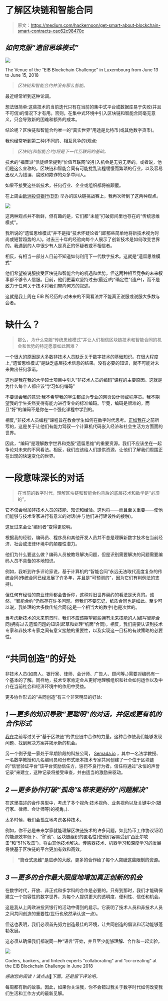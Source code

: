 # 了解区块链和智能合同

> 原文：<https://medium.com/hackernoon/get-smart-about-blockchain-smart-contracts-cac62c98470c>

## *如何克服“遗留思维模式”*

![](img/5163583c31d7114ed55235151ca75cbc.png)

The Venue of the “EIB Blockchain Challenge” in Luxembourg from June 13 to June 15, 2018

> *区块链和智能合约并没有那么智能。*

最近经常听到这种论调。

想法很简单:这些技术的当前迭代只有在当前的集中式平台或数据库易于失败(并且不可信)的情况下才有用。否则，在集中式环境中引入区块链和智能合同毫无意义，只会导致新的困难和额外的成本。

结论呢？区块链和智能合约唯一的“真实世界”用途是比特币(或其他数字货币)。

我也经常听到第二种(不同的、相互竞争的)观点:

> *区块链(和智能合约)将是下一代互联网的基础。*

技术的“福音派”信徒经常提到“价值互联网”的引入机会是无穷无尽的。或者说，他们是这么宣称的。区块链和智能合同有可能扰乱流程缓慢而繁琐的行业，以及容易出现人为错误、腐败和欺诈的众多中间人。

如果不接受这些新技术，任何行业、企业或组织都将被颠覆。

在上周由[欧洲投资银行(EIB)](http://www.eib.org/infocentre/events/blockchain-challenge) 举办的区块链挑战赛上，我再次听到了这两种观点。

![](img/9af59188062ec4a1a1fe099957d50d75.png)

这两种观点并不新鲜，但有趣的是，它们都“未能”打破房间里也存在的“传统思维模式”。

我所说的“遗留思维模式”并不是指“技术怀疑论者”(即那些简单地将新技术视为时尚或短暂趋势的人)。过去三十年的经验向每个人展示了创新技术是如何改变世界的。我遇到的人中很少有人是真正的怀疑者或不相信者。

相反，有相当一部分人目前不知道如何利用下一代数字技术。这就是“遗留思维模式”

他们希望被说服接受区块链和智能合约的机遇和优势，但这两种相互竞争的未来叙事都不够令人信服。目前，他们更喜欢坚持过去(最近)的“确定性”(遗产)，而不是致力于任何关于技术将我们带向何方的叙述。

这就是我上周在 EIB 所经历的:对未来的不同看法并不能真正说服或说服大多数与会者。

# **缺什么？**

> 那么，*为什么*克服“传统思维模式”并让人们相信区块链技术和智能合同的机会和优势的特定愿景如此困难？

一个很大的原因是大多数非技术人员缺乏关于数字技术的基础知识。在很大程度上,“遗留思维模式”是缺乏底层技术信息的结果。没有必要的知识，就不可能对未来做出任何承诺。

这也是我在我的大学硕士项目中引入“非技术人员的编码”课程的主要原因。这就是为什么每个人都应该“学习如何编码”

不要误会我的意思:我不希望我的学生都成为专业的网页设计师或程序员。我不期望我的学生突然变得有能力进行专业的标准编码。毕竟，编码是很难的，而且“好”的编码不是你在一个强化课程中学到的。

相反,“非技术人员编程”课程旨在教会学生如何在数字时代思考。[正如我在](https://hackernoon.com/why-i-want-my-students-to-code-b358a2b97770)之前所写的，这是关于让他们有能力驾驭一个计算机代码嵌入经济和社会生活方方面面的世界。

因此，“编码”是理解数字世界和克服“遗留思维”的重要资源。我们不应该坐在一起争论对未来的不同看法。相反，我们应该给人们提供资源，让他们了解我们周围正在出现的快速变化的世界。

# **一段意味深长的对话**

> 在当前的数字时代，理解区块链和智能合约背后的底层技术和数学是“必须的”。

它不仅会增加非技术人员的技能、知识和经验。这也将——而且至关重要——使他们能够与技术专家进行有意义的对话(并与他们进行建设性的接触)。

这反过来会让“编码者”变得更聪明。

根据我的经验，编码员、程序员和其他开发人员并不总是理解新数字技术在当前经济、社会或法律环境中的颠覆性潜力。

他们为什么要这么做？编码人员被教导解决问题，但是识别需要解决的问题需要编码人员不具备的本地知识。

例如，我听到许多评论家说，基于计算机的“智能合同”永远无法取代高度复杂的传统合同(传统合同已经发展了许多年，并且是“可预测的”，因为它们有判例法的支持)。

但任何有经验的商业律师都会告诉你，这种对旧世界契约的看法是天真的。诚然，“智能合约”仍然存在许多问题。但我们不要忘记，纸质合同也是如此。至少可以说，我处理的大多数传统合同(这是一个相当大的数字)也是次优的。

当考虑新技术的未来前景时，我们不应该期望那些拥有未来技能的人(编写智能合同)拥有过去遗留问题的知识(起草和处理“纸面”合同)。相反，我们需要认识到技术专家和非技术专家之间有意义接触的重要性，以及实现这一目标的有效策略的必要性。

# **“共同创造”的好处**

非技术人员(如商人、银行家、律师、会计师、广告人、顾问等。)需要对编码有一个基本的了解。同样地，技术专家肯定会从更好地理解组织和社会如何运作以及中介在当前社会和经济环境中的作用中受益。

更多协作形式的“共同创造”有三个非常明显的好处:

## ***1 —更多的知识导致“更聪明”的对话，并促成更有机的合作形式***

[我在](https://hackernoon.com/want-to-understand-blockchains-start-experimenting-bdc5aeaf2d07)之前写过关于“基于区块链”的供应链中合作的力量。这种合作使我们能够发现问题、找到解决方案并揭示新的机会。

另一个例子是一家处于早期阶段的科技公司， [Semada.io](http://semada.io/) ，其中一名法学教授、一名数学教授和几名编码员和分布式账本技术专家共同创建了一个位于区块链的“信誉验证平台”该平台奖励信任方，惩罚不良行为者。信任将通过“永恒的声誉记录”来建立，这种记录将接受审查，并由适当的激励来驱动。

## ***2 —更多协作打破“孤岛”&带来更好的“问题解决”***

在这里描述的合作类型中，考虑了多个视角:技术视角、业务视角以及关键中介(银行家、律师、会计师等)的视角。).

太多时候，我们会孤立地考虑各种技术。

例如，你不必是未来学家就能理解区块链技术的许多问题，如比特币工作协议证明的能源效率低下、“矿池”、区块链组织的匿名性(使他们容易受到“西比尔攻击”和“51%攻击”)，将由其他技术解决。传感器技术、机器学习和深度学习的发展将使基于区块链的平台更加有效和高效。

> **“筒仓式思维”是进步的大敌，更多的合作给了每个人突破这些限制的资源。**

## ***3 —更多的合作最大限度地增加真正创新的机会***

在数字时代，开放、非正式和多学科的合作是必要的。只有到那时，我们才能确保建立一个包容性的数字世界，为每个人提供更大的透明度、便利性、信任和机会。

这是我从上周欧洲投资银行的活动中得到的启示。它表明了技术人员和非技术人员之间共同创造的重要性(世行也欣然承认这一点)。

但这也表明，我们必须首先努力创造最佳的环境，让共同创造的倡议和活动能够蓬勃发展。

这必须从确保我们都说同一种“语言”开始，并且至少能够理解、合作和一起实验。

![](img/969ec975dc22b6a790ee48291e7e5609.png)

Coders, bankers, and fintech experts “collaborating” and “co-creating” at the EIB Blockchain Challenge in June 2018

*感谢您的阅读！请点击*👏*下面，还是留下评论吧。*

每周都有新的故事。因此，如果你关注我，你不会错过我关于数字时代如何改变我们生活和工作方式的最新见解。